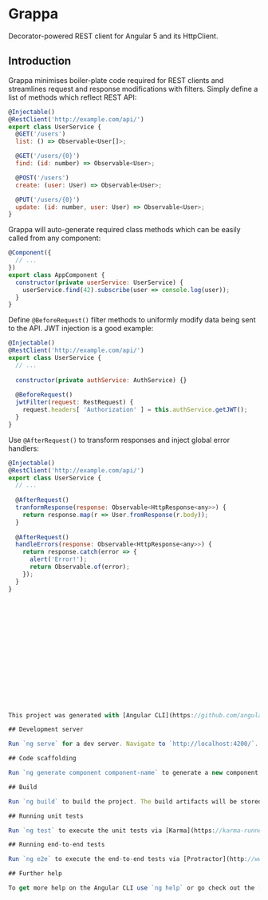 # Grappa

Decorator-powered REST client for Angular 5 and its HttpClient.

## Introduction

Grappa minimises boiler-plate code required for REST clients and streamlines request and response
modifications with filters. Simply define a list of methods which reflect REST API:

```javascript
@Injectable()
@RestClient('http://example.com/api/')
export class UserService {
  @GET('/users')
  list: () => Observable<User[]>;

  @GET('/users/{0}')
  find: (id: number) => Observable<User>;

  @POST('/users')
  create: (user: User) => Observable<User>;

  @PUT('/users/{0}')
  update: (id: number, user: User) => Observable<User>;
}
```

Grappa will auto-generate required class methods which can be easily called from any component:

```javascript
@Component({
  // ...
})
export class AppComponent {
  constructor(private userService: UserService) {
    userService.find(42).subscribe(user => console.log(user));
  }
}
```

Define `@BeforeRequest()` filter methods to uniformly modify data being sent to the API.
JWT injection is a good example: 

```javascript
@Injectable()
@RestClient('http://example.com/api/')
export class UserService {
  // ...
  
  constructor(private authService: AuthService) {}
  
  @BeforeRequest()
  jwtFilter(request: RestRequest) {
    request.headers[ 'Authorization' ] = this.authService.getJWT();
  }
}
```

Use `@AfterRequest()` to transform responses and inject global error handlers:

```javascript
@Injectable()
@RestClient('http://example.com/api/')
export class UserService {
  // ...
  
  @AfterRequest()
  tranformResponse(response: Observable<HttpResponse<any>>) {
    return response.map(r => User.fromResponse(r.body));
  }
  
  @AfterRequest()
  handleErrors(response: Observable<HttpResponse<any>>) {
    return response.catch(error => {
      alert('Error!');
      return Observable.of(error);
    });
  }
}

















This project was generated with [Angular CLI](https://github.com/angular/angular-cli) version 1.6.4.

## Development server

Run `ng serve` for a dev server. Navigate to `http://localhost:4200/`. The app will automatically reload if you change any of the source files.

## Code scaffolding

Run `ng generate component component-name` to generate a new component. You can also use `ng generate directive|pipe|service|class|guard|interface|enum|module`.

## Build

Run `ng build` to build the project. The build artifacts will be stored in the `dist/` directory. Use the `-prod` flag for a production build.

## Running unit tests

Run `ng test` to execute the unit tests via [Karma](https://karma-runner.github.io).

## Running end-to-end tests

Run `ng e2e` to execute the end-to-end tests via [Protractor](http://www.protractortest.org/).

## Further help

To get more help on the Angular CLI use `ng help` or go check out the [Angular CLI README](https://github.com/angular/angular-cli/blob/master/README.md).
